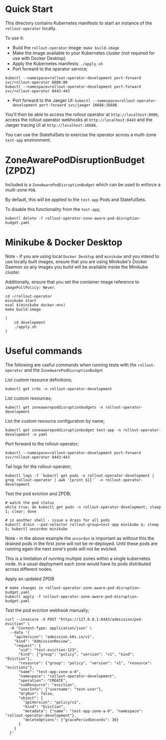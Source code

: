 # Quick Start

This directory contains Kubernetes manifests to start an instance of the `rollout-operator` locally.

To use it:

* Build the `rollout-operator` image: `make build-image`
* Make the image available to your Kubernetes cluster (not required for use with Docker Desktop)
* Apply the Kubernetes manifests: `./apply.sh`
* Port forward to the operator service;
```
kubectl --namespace=rollout-operator-development port-forward svc/rollout-operator 8080:80
kubectl --namespace=rollout-operator-development port-forward svc/rollout-operator 8443:443
```
* Port forward to the Jaeger UI: `kubectl --namespace=rollout-operator-development port-forward svc/jaeger 16686:16686`

You'll then be able to access the rollout operator at `http://localhost:8080`, access the rollout operator webhooks at `http://localhost:8443` and the Jaeger tracing UI at `http://localhost:16686`.

You can use the StatefulSets to exercise the operator across a multi-zone `test-app` environment.

# ZoneAwarePodDisruptionBudget (ZPDZ)

Included is a `ZoneAwarePodDisruptionBudget` which can be used to enforce a multi-zone `PDB`.

By default, this will be applied to the `test-app` Pods and StatefulSets.

To disable this functionality from the `test-app`;

```text
kubectl delete -f rollout-operator-zone-aware-pod-disruption-budget.yaml
```

# Minikube & Docker Desktop

Note - if you are using local `Docker Desktop` and `minikube` and you intend to use locally built images, ensure that you are using Minikube's Docker Daemon so any images you build will be available inside the Minikube cluster.

Additionally, ensure that you set the container image reference to `imagePullPolicy: Never`.

```
cd ~/rollout-operator
minikube start
eval $(minikube docker-env)
make build-image

(
    cd development
    ./apply.sh
)
```

# Useful commands

The following are useful commands when running tests with the `rollout-operator` and the `ZoneAwarePodDisruptionBudget`

List custom resource definitions;
```
kubectl get crds -n rollout-operator-development
```

List custom resources;
```
kubectl get zoneawarepoddisruptionbudgets -n rollout-operator-development
```

List the custom resource configuration by name;
```
kubectl get zoneawarepoddisruptionbudget test-app -n rollout-operator-development -o yaml 
```

Port forward to the rollout-operator;
```
kubectl --namespace=rollout-operator-development port-forward svc/rollout-operator 8443:443
```

Tail logs for the rollout-operator;
```
kubectl logs -f `kubectl get pods -n rollout-operator-development | grep rollout-operator | awk '{print $1}'` -n rollout-operator-development
```

Test the pod eviction and ZPDB;
```
# watch the pod status
while true; do kubectl get pods -n rollout-operator-development; sleep 1; clear; done
```

```
# in another shell - issue a drain for all pods
kubectl drain --pod-selector rollout-group=test-app minikube &; sleep 5; kubectl uncordon minikube
```

Note - in the above example the `uncordon` is important as without this the drained pods in the first zone will not be re-deployed. Until these pods are running again the next zone's pods will not be evicted.

This is a limitation of running multiple zones within a single kubernetes node. In a usual deployment each zone would have its pods distributed across different nodes.

Apply an updated ZPDB
```
# make changes in rollout-operator-zone-aware-pod-disruption-budget.yaml
kubectl apply -f rollout-operator-zone-aware-pod-disruption-budget.yaml
```

Test the pod eviction webhook manually;
```
curl --insecure -X POST "https://127.0.0.1:8443/admission/pod-eviction" \
  -H "Content-Type: application/json" \
  --data '{
    "apiVersion": "admission.k8s.io/v1",
    "kind": "AdmissionReview",
    "request": {
      "uid": "test-eviction-123",
      "kind": {"group": "policy", "version": "v1", "kind": "Eviction"},
      "resource": {"group": "policy", "version": "v1", "resource": "evictions"},
      "name": "test-app-zone-a-0",
      "namespace": "rollout-operator-development",
      "operation": "CREATE",
      "subResource": "eviction",
      "userInfo": {"username": "test-user"},
      "dryRun": false,
      "object": {
        "apiVersion": "policy/v1",
        "kind": "Eviction",
        "metadata": {"name": "test-app-zone-a-0", "namespace": "rollout-operator-development"},
        "deleteOptions": {"gracePeriodSeconds": 30}
      }
    }
  }'
```
